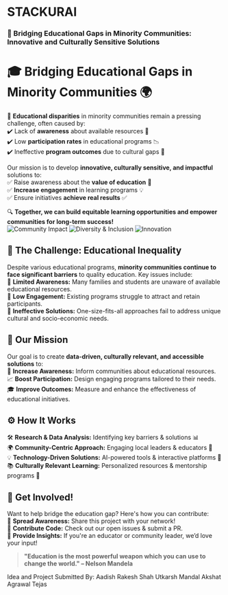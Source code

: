 # STACKURAI
### 🚀 Bridging Educational Gaps in Minority Communities: Innovative and Culturally Sensitive Solutions
# 🎓 Bridging Educational Gaps in Minority Communities 🌍  

🚀 **Educational disparities** in minority communities remain a pressing challenge, often caused by:  
✔️ Lack of **awareness** about available resources 📢  
✔️ Low **participation rates** in educational programs 📉  
✔️ Ineffective **program outcomes** due to cultural gaps 🏫  

Our mission is to develop **innovative, culturally sensitive, and impactful** solutions to:  
✅ Raise awareness about the **value of education** 🎯  
✅ **Increase engagement** in learning programs 💡  
✅ Ensure initiatives **achieve real results** ✅  

🔍 **Together, we can build equitable learning opportunities and empower communities for long-term success!**  
![Community Impact](https://img.shields.io/badge/Impact-Education-blue)
![Diversity & Inclusion](https://img.shields.io/badge/Diversity-&%20Inclusion-green)
![Innovation](https://img.shields.io/badge/Innovation-Solutions-orange)


## 🚨 The Challenge: Educational Inequality  

Despite various educational programs, **minority communities continue to face significant barriers** to quality education. Key issues include:  
🔸 **Limited Awareness:** Many families and students are unaware of available educational resources.  
🔸 **Low Engagement:** Existing programs struggle to attract and retain participants.  
🔸 **Ineffective Solutions:** One-size-fits-all approaches fail to address unique cultural and socio-economic needs.  
## 🎯 Our Mission  

Our goal is to create **data-driven, culturally relevant, and accessible solutions** to:  
📢 **Increase Awareness:** Inform communities about educational resources.  
📈 **Boost Participation:** Design engaging programs tailored to their needs.  
🎓 **Improve Outcomes:** Measure and enhance the effectiveness of educational initiatives.  
## ⚙️ How It Works  

🛠 **Research & Data Analysis:** Identifying key barriers & solutions 📊  
🌍 **Community-Centric Approach:** Engaging local leaders & educators 🤝  
💡 **Technology-Driven Solutions:** AI-powered tools & interactive platforms 📱  
📚 **Culturally Relevant Learning:** Personalized resources & mentorship programs 🎯  
## 🤝 Get Involved!  

Want to help bridge the education gap? Here's how you can contribute:  
🔹 **Spread Awareness:** Share this project with your network!  
🔹 **Contribute Code:** Check out our open issues & submit a PR.  
🔹 **Provide Insights:** If you're an educator or community leader, we’d love your input!  


> **"Education is the most powerful weapon which you can use to change the world." – Nelson Mandela**  

Idea and Project Submitted By:
Aadish Rakesh Shah
Utkarsh Mandal
Akshat Agrawal
Tejas

